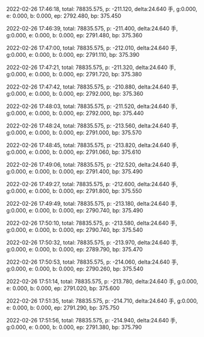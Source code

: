 2022-02-26 17:46:18, total: 78835.575, p: -211.120, delta:24.640 手, g:0.000, e: 0.000, b: 0.000, ep: 2792.480, bp: 375.450

2022-02-26 17:46:39, total: 78835.575, p: -211.400, delta:24.640 手, g:0.000, e: 0.000, b: 0.000, ep: 2791.480, bp: 375.360

2022-02-26 17:47:00, total: 78835.575, p: -212.010, delta:24.640 手, g:0.000, e: 0.000, b: 0.000, ep: 2791.110, bp: 375.390

2022-02-26 17:47:21, total: 78835.575, p: -211.320, delta:24.640 手, g:0.000, e: 0.000, b: 0.000, ep: 2791.720, bp: 375.380

2022-02-26 17:47:42, total: 78835.575, p: -210.880, delta:24.640 手, g:0.000, e: 0.000, b: 0.000, ep: 2792.000, bp: 375.360

2022-02-26 17:48:03, total: 78835.575, p: -211.520, delta:24.640 手, g:0.000, e: 0.000, b: 0.000, ep: 2792.000, bp: 375.440

2022-02-26 17:48:24, total: 78835.575, p: -213.560, delta:24.640 手, g:0.000, e: 0.000, b: 0.000, ep: 2791.000, bp: 375.570

2022-02-26 17:48:45, total: 78835.575, p: -213.820, delta:24.640 手, g:0.000, e: 0.000, b: 0.000, ep: 2791.060, bp: 375.610

2022-02-26 17:49:06, total: 78835.575, p: -212.520, delta:24.640 手, g:0.000, e: 0.000, b: 0.000, ep: 2791.400, bp: 375.490

2022-02-26 17:49:27, total: 78835.575, p: -212.600, delta:24.640 手, g:0.000, e: 0.000, b: 0.000, ep: 2791.800, bp: 375.550

2022-02-26 17:49:49, total: 78835.575, p: -213.180, delta:24.640 手, g:0.000, e: 0.000, b: 0.000, ep: 2790.740, bp: 375.490

2022-02-26 17:50:10, total: 78835.575, p: -213.580, delta:24.640 手, g:0.000, e: 0.000, b: 0.000, ep: 2790.740, bp: 375.540

2022-02-26 17:50:32, total: 78835.575, p: -213.970, delta:24.640 手, g:0.000, e: 0.000, b: 0.000, ep: 2789.790, bp: 375.470

2022-02-26 17:50:53, total: 78835.575, p: -214.060, delta:24.640 手, g:0.000, e: 0.000, b: 0.000, ep: 2790.260, bp: 375.540

2022-02-26 17:51:14, total: 78835.575, p: -213.780, delta:24.640 手, g:0.000, e: 0.000, b: 0.000, ep: 2791.020, bp: 375.600

2022-02-26 17:51:35, total: 78835.575, p: -214.710, delta:24.640 手, g:0.000, e: 0.000, b: 0.000, ep: 2791.290, bp: 375.750

2022-02-26 17:51:56, total: 78835.575, p: -214.940, delta:24.640 手, g:0.000, e: 0.000, b: 0.000, ep: 2791.380, bp: 375.790